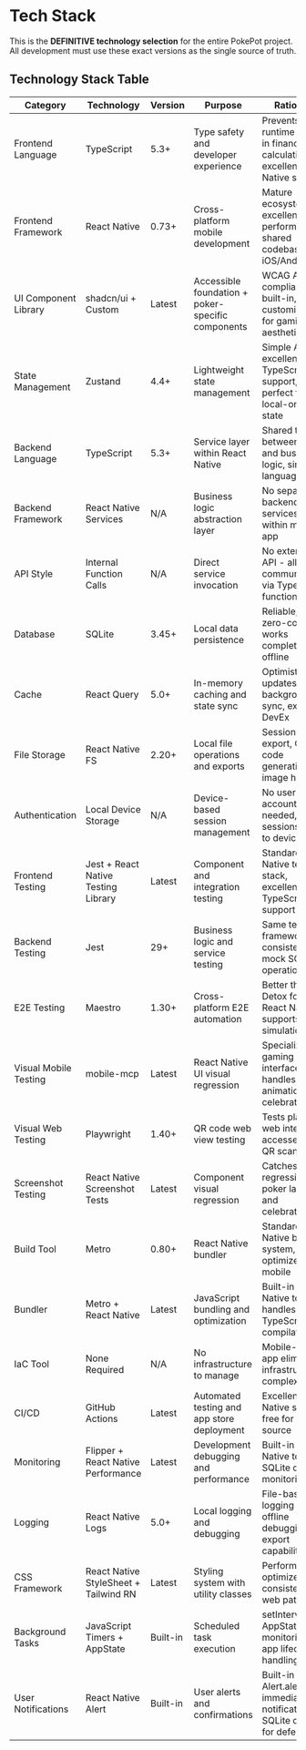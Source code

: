 # Tech Stack

This is the **DEFINITIVE technology selection** for the entire PokePot project. All development must use these exact versions as the single source of truth.

## Technology Stack Table

| Category | Technology | Version | Purpose | Rationale |
|----------|------------|---------|---------|-----------|
| Frontend Language | TypeScript | 5.3+ | Type safety and developer experience | Prevents runtime errors in financial calculations, excellent React Native support |
| Frontend Framework | React Native | 0.73+ | Cross-platform mobile development | Mature ecosystem, excellent performance, shared codebase for iOS/Android |
| UI Component Library | shadcn/ui + Custom | Latest | Accessible foundation + poker-specific components | WCAG AA compliance built-in, customizable for gaming aesthetics |
| State Management | Zustand | 4.4+ | Lightweight state management | Simple API, excellent TypeScript support, perfect for local-only state |
| Backend Language | TypeScript | 5.3+ | Service layer within React Native | Shared types between UI and business logic, single language stack |
| Backend Framework | React Native Services | N/A | Business logic abstraction layer | No separate backend - services run within mobile app |
| API Style | Internal Function Calls | N/A | Direct service invocation | No external API - all communication via TypeScript function calls |
| Database | SQLite | 3.45+ | Local data persistence | Reliable, fast, zero-config, works completely offline |
| Cache | React Query | 5.0+ | In-memory caching and state sync | Optimistic updates, background sync, excellent DevEx |
| File Storage | React Native FS | 2.20+ | Local file operations and exports | Session export, QR code generation, image handling |
| Authentication | Local Device Storage | N/A | Device-based session management | No user accounts needed, sessions tied to device |
| Frontend Testing | Jest + React Native Testing Library | Latest | Component and integration testing | Standard React Native testing stack, excellent TypeScript support |
| Backend Testing | Jest | 29+ | Business logic and service testing | Same testing framework for consistency, mock SQLite operations |
| E2E Testing | Maestro | 1.30+ | Cross-platform E2E automation | Better than Detox for React Native, supports voice simulation |
| Visual Mobile Testing | mobile-mcp | Latest | React Native UI visual regression | Specialized for gaming interfaces, handles animations and celebrations |
| Visual Web Testing | Playwright | 1.40+ | QR code web view testing | Tests player web interface accessed via QR scanning |
| Screenshot Testing | React Native Screenshot Tests | Latest | Component visual regression | Catches UI regressions in poker layouts and celebrations |
| Build Tool | Metro | 0.80+ | React Native bundler | Standard React Native build system, optimized for mobile |
| Bundler | Metro + React Native | Latest | JavaScript bundling and optimization | Built-in React Native tooling, handles TypeScript compilation |
| IaC Tool | None Required | N/A | No infrastructure to manage | Mobile-only app eliminates infrastructure complexity |
| CI/CD | GitHub Actions | Latest | Automated testing and app store deployment | Excellent React Native support, free for open source |
| Monitoring | Flipper + React Native Performance | Latest | Development debugging and performance | Built-in React Native tooling, SQLite query monitoring |
| Logging | React Native Logs | 5.0+ | Local logging and debugging | File-based logging for offline debugging, export capability |
| CSS Framework | React Native StyleSheet + Tailwind RN | Latest | Styling system with utility classes | Performance optimized, consistent with web patterns |
| Background Tasks | JavaScript Timers + AppState | Built-in | Scheduled task execution | setInterval with AppState monitoring for app lifecycle handling |
| User Notifications | React Native Alert | Built-in | User alerts and confirmations | Built-in Alert.alert() for immediate notifications, SQLite queue for deferred |
